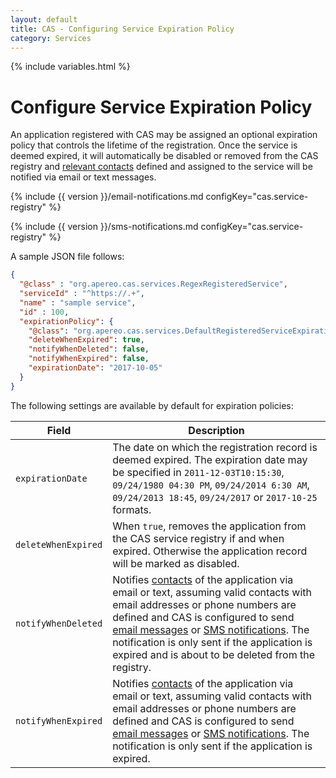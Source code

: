 ```yaml
---
layout: default
title: CAS - Configuring Service Expiration Policy
category: Services
---
```


{% include variables.html %}

# Configure Service Expiration Policy

An application registered with CAS may be assigned an optional expiration policy that controls the lifetime of the registration. Once the service is deemed expired, it will automatically be disabled or removed from the CAS registry 
and [relevant contacts](Configuring-Service-Contacts.html) defined and assigned to the service will be notified via email or text messages.

{% include {{ version }}/email-notifications.md configKey="cas.service-registry" %}

{% include {{ version }}/sms-notifications.md configKey="cas.service-registry" %}

A sample JSON file follows:

```json
{
  "@class" : "org.apereo.cas.services.RegexRegisteredService",
  "serviceId" : "^https://.+",
  "name" : "sample service",
  "id" : 100,
  "expirationPolicy": {
    "@class": "org.apereo.cas.services.DefaultRegisteredServiceExpirationPolicy",
    "deleteWhenExpired": true,
    "notifyWhenDeleted": false,
    "notifyWhenExpired": false,
    "expirationDate": "2017-10-05"
  }
}
```

The following settings are available by default for expiration policies:

| Field                | Description
|----------------------|-------------------------------------------------------------------
| `expirationDate`     | The date on which the registration record is deemed expired. The expiration date may be specified in `2011-12-03T10:15:30`, `09/24/1980 04:30 PM`, `09/24/2014 6:30 AM`, `09/24/2013 18:45`, `09/24/2017` or `2017-10-25` formats.
| `deleteWhenExpired`  | When `true`, removes the application from the CAS service registry if and when expired. Otherwise the application record will be marked as disabled.
| `notifyWhenDeleted`  | Notifies [contacts](Configuring-Service-Contacts.html) of the application via email or text, assuming valid contacts with email addresses or phone numbers are defined and CAS is configured to send [email messages](../notifications/Sending-Email-Configuration.html) or [SMS notifications](../notifications/SMS-Messaging-Configuration.html). The notification is only sent if the application is expired and is about to be deleted from the registry.
| `notifyWhenExpired`  | Notifies [contacts](Configuring-Service-Contacts.html) of the application via email or text, assuming valid contacts with email addresses or phone numbers are defined and CAS is configured to send [email messages](../notifications/Sending-Email-Configuration.html) or [SMS notifications](../notifications/SMS-Messaging-Configuration.html). The notification is only sent if the application is expired.
